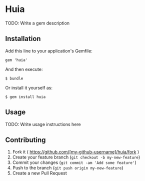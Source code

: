 # Huia

TODO: Write a gem description

## Installation

Add this line to your application's Gemfile:

    gem 'huia'

And then execute:

    $ bundle

Or install it yourself as:

    $ gem install huia

## Usage

TODO: Write usage instructions here

## Contributing

1. Fork it ( https://github.com/[my-github-username]/huia/fork )
2. Create your feature branch (`git checkout -b my-new-feature`)
3. Commit your changes (`git commit -am 'Add some feature'`)
4. Push to the branch (`git push origin my-new-feature`)
5. Create a new Pull Request
